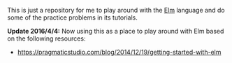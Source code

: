 This is just a repository for me to play around with the [Elm][]
language and do some of the practice problems in its tutorials.

**Update 2016/4/4:** Now using this as a place to play around with
Elm based on the following resources:

  * https://pragmaticstudio.com/blog/2014/12/19/getting-started-with-elm

<!-- Links -->

  [Elm]: http://elm-lang.org/

